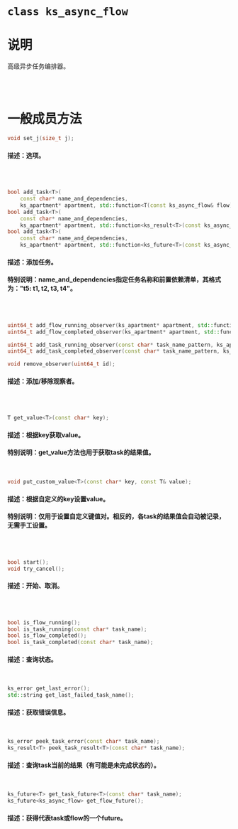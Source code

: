 ﻿# `class ks_async_flow`

# 说明

高级异步任务编排器。

<br>
<br>


# 一般成员方法

```C++
void set_j(size_t j);
```
#### 描述：选项。
<br>
<br>


```C++
bool add_task<T>(
    const char* name_and_dependencies,
    ks_apartment* apartment, std::function<T(const ks_async_flow& flow)> fn, const ks_async_context& context = {});
bool add_task<T>(
    const char* name_and_dependencies,
    ks_apartment* apartment, std::function<ks_result<T>(const ks_async_flow& flow)> fn, const ks_async_context& context = {});
bool add_task<T>(
    const char* name_and_dependencies,
    ks_apartment* apartment, std::function<ks_future<T>(const ks_async_flow& flow)> fn, const ks_async_context& context = {});
```
#### 描述：添加任务。
#### 特别说明：name_and_dependencies指定任务名称和前置依赖清单，其格式为："t5: t1, t2, t3, t4"。
<br>
<br>


```C++
uint64_t add_flow_running_observer(ks_apartment* apartment, std::function<void(const ks_async_flow& flow)> fn, const ks_async_context& context);
uint64_t add_flow_completed_observer(ks_apartment* apartment, std::function<void(const ks_async_flow& flow, const ks_error& error)> fn, const ks_async_context& context);

uint64_t add_task_running_observer(const char* task_name_pattern, ks_apartment* apartment, std::function<void(const ks_async_flow& flow, const char* task_name)> fn, const ks_async_context& context);
uint64_t add_task_completed_observer(const char* task_name_pattern, ks_apartment* apartment, std::function<void(const ks_async_flow& flow, const char* task_name, const ks_error& error)> fn, const ks_async_context& context);

void remove_observer(uint64_t id);
```
#### 描述：添加/移除观察者。
<br>
<br>


```C++
T get_value<T>(const char* key);
```
#### 描述：根据key获取value。
#### 特别说明：get_value方法也用于获取task的结果值。
<br>

```C++
void put_custom_value<T>(const char* key, const T& value);
```
#### 描述：根据自定义的key设置value。
#### 特别说明：仅用于设置自定义键值对。相反的，各task的结果值会自动被记录，无需手工设置。
<br>
<br>


```C++
bool start();
void try_cancel();
```
#### 描述：开始、取消。
<br>
<br>


```C++
bool is_flow_running();
bool is_task_running(const char* task_name);
bool is_flow_completed();
bool is_task_completed(const char* task_name);
```
#### 描述：查询状态。
<br>

```C++
ks_error get_last_error();
std::string get_last_failed_task_name();
```
#### 描述：获取错误信息。
<br>

```C++
ks_error peek_task_error(const char* task_name);
ks_result<T> peek_task_result<T>(const char* task_name);
```
#### 描述：查询task当前的结果（有可能是未完成状态的）。
<br>

```C++
ks_future<T> get_task_future<T>(const char* task_name);
ks_future<ks_async_flow> get_flow_future();
```
#### 描述：获得代表task或flow的一个future。
<br>
<br>
